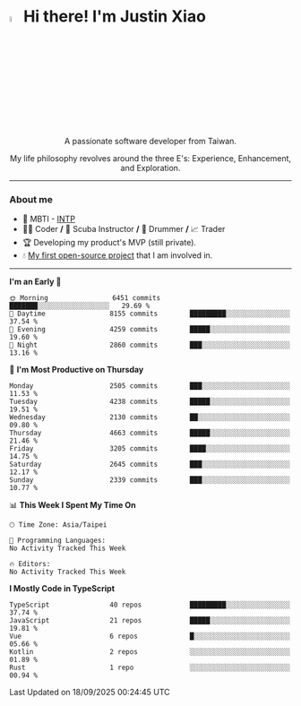 # <img src="https://media.giphy.com/media/hvRJCLFzcasrR4ia7z/giphy.gif" width="5%">Hi there! I'm Justin Xiao
<p align="center">A passionate software developer from Taiwan.  </p>
<p align="center">My life philosophy revolves around the three E's: Experience, Enhancement, and Exploration.</p>

---
### About me
- 👀 MBTI - [INTP](https://www.16personalities.com/intp-personality)
- 👨‍💻 Coder **/** 🤿 Scuba Instructor **/** 🥁 Drummer **/** 📈 Trader
- 🏆 Developing my product's MVP (still private).
- 💧 [My first open-source project](https://github.com/Game-as-a-Service/Game-Lobby-Web) that I am involved in.

---
<!--START_SECTION:waka-->
**I'm an Early 🐤** 

```text
🌞 Morning                6451 commits        ███████░░░░░░░░░░░░░░░░░░   29.69 % 
🌆 Daytime                8155 commits        █████████░░░░░░░░░░░░░░░░   37.54 % 
🌃 Evening                4259 commits        █████░░░░░░░░░░░░░░░░░░░░   19.60 % 
🌙 Night                  2860 commits        ███░░░░░░░░░░░░░░░░░░░░░░   13.16 % 
```
📅 **I'm Most Productive on Thursday** 

```text
Monday                   2505 commits        ███░░░░░░░░░░░░░░░░░░░░░░   11.53 % 
Tuesday                  4238 commits        █████░░░░░░░░░░░░░░░░░░░░   19.51 % 
Wednesday                2130 commits        ██░░░░░░░░░░░░░░░░░░░░░░░   09.80 % 
Thursday                 4663 commits        █████░░░░░░░░░░░░░░░░░░░░   21.46 % 
Friday                   3205 commits        ████░░░░░░░░░░░░░░░░░░░░░   14.75 % 
Saturday                 2645 commits        ███░░░░░░░░░░░░░░░░░░░░░░   12.17 % 
Sunday                   2339 commits        ███░░░░░░░░░░░░░░░░░░░░░░   10.77 % 
```


📊 **This Week I Spent My Time On** 

```text
🕑︎ Time Zone: Asia/Taipei

💬 Programming Languages: 
No Activity Tracked This Week

🔥 Editors: 
No Activity Tracked This Week
```

**I Mostly Code in TypeScript** 

```text
TypeScript               40 repos            █████████░░░░░░░░░░░░░░░░   37.74 % 
JavaScript               21 repos            █████░░░░░░░░░░░░░░░░░░░░   19.81 % 
Vue                      6 repos             █░░░░░░░░░░░░░░░░░░░░░░░░   05.66 % 
Kotlin                   2 repos             ░░░░░░░░░░░░░░░░░░░░░░░░░   01.89 % 
Rust                     1 repo              ░░░░░░░░░░░░░░░░░░░░░░░░░   00.94 % 
```




 Last Updated on 18/09/2025 00:24:45 UTC
<!--END_SECTION:waka-->
